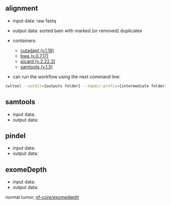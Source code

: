 ## alignment
- input data: raw fastq
- output data: sorted bam with marked (or removed) duplicates
- containers: 
  - [cutadapt (v.1.18)](https://quay.io/repository/biocontainers/cutadapt?tag=1.18--py36h14c3975_1&tab=tags)    
  - [bwa (v.0.7.17)](https://quay.io/repository/biocontainers/bwa?tag=0.7.17--h84994c4_5&tab=tags)
  - [picard (v.2.22.2)](https://quay.io/repository/biocontainers/picard?tag=2.22.2--0&tab=tags)
  - [samtools (v.1.5)](https://quay.io/repository/biocontainers/samtools?tag=1.5--2&tab=tags)

- can run the workflow using the next command line:
```bash
cwltool --outdir={outputs folder} --tmpdir-prefix={intermediate folder} --tmp-outdir-prefix={intermediate folder} alignment/workflow.cwl alignment/workflow.yml
```

## samtools
- input data:
- output data:

## pindel
- input data:
- output data:

## exomeDepth
- input data:
- output data:

normal tumor, [nf-core/exomedepth](https://github.com/PhilPalmer/exomedepth)
